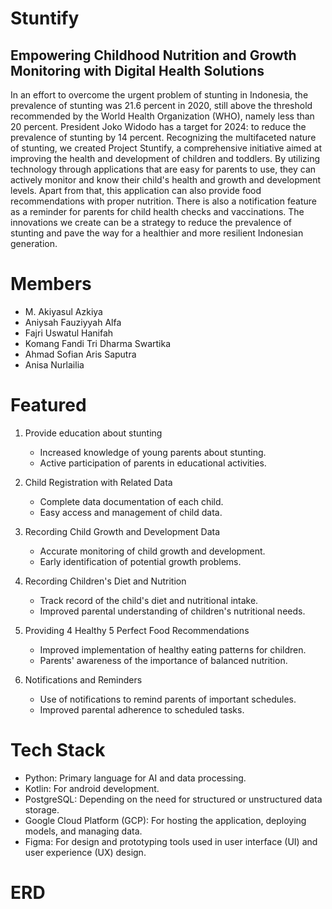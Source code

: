 # Stuntify

## Empowering Childhood Nutrition and Growth Monitoring with Digital Health Solutions

In an effort to overcome the urgent problem of stunting in Indonesia, the prevalence of stunting was 21.6 percent in 2020, still above the threshold recommended by the World Health Organization (WHO), namely less than 20 percent. President Joko Widodo has a target for 2024: to reduce the prevalence of stunting by 14 percent. Recognizing the multifaceted nature of stunting, we created Project Stuntify, a comprehensive initiative aimed at improving the health and development of children and toddlers. By utilizing technology through applications that are easy for parents to use, they can actively monitor and know their child's health and growth and development levels. Apart from that, this application can also provide food recommendations with proper nutrition. There is also a notification feature as a reminder for parents for child health checks and vaccinations. The innovations we create can be a strategy to reduce the prevalence of stunting and pave the way for a healthier and more resilient Indonesian generation.

# Members

- M. Akiyasul Azkiya
- Aniysah Fauziyyah Alfa
- Fajri Uswatul Hanifah
- Komang Fandi Tri Dharma Swartika
- Ahmad Sofian Aris Saputra
- Anisa Nurlailia

# Featured

1. Provide education about stunting

   - Increased knowledge of young parents about stunting.
   - Active participation of parents in educational activities.

2. Child Registration with Related Data

   - Complete data documentation of each child.
   - Easy access and management of child data.

3. Recording Child Growth and Development Data

   - Accurate monitoring of child growth and development.
   - Early identification of potential growth problems.

4. Recording Children's Diet and Nutrition

   - Track record of the child's diet and nutritional intake.
   - Improved parental understanding of children's nutritional needs.

5. Providing 4 Healthy 5 Perfect Food Recommendations

   - Improved implementation of healthy eating patterns for children.
   - Parents' awareness of the importance of balanced nutrition.

6. Notifications and Reminders
   - Use of notifications to remind parents of important schedules.
   - Improved parental adherence to scheduled tasks.

# Tech Stack

- Python: Primary language for AI and data processing.
- Kotlin: For android development.
- PostgreSQL: Depending on the need for structured or unstructured data storage.
- Google Cloud Platform (GCP): For hosting the application, deploying models, and managing data.
- Figma: For design and prototyping tools used in user interface (UI) and user experience (UX) design.

# ERD
